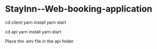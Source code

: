 # StayInn--Web-booking-application

cd client
yarn install
yarn start

cd api
yarn install
yarn start

Place the .env file in the api folder
